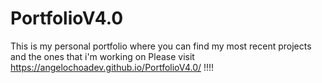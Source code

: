 # PortfolioV4.0
This is my personal portfolio where you can find my most recent projects and the ones that i'm working on
Please visit https://angelochoadev.github.io/PortfolioV4.0/  !!!!
